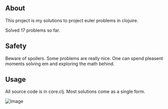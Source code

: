 ## About

This project is my solutions to project euler problems in clojuire. 

Solved 17 problems so far.

## Safety

Beware of spoilers. Some problems are really nice. One can spend pleasent moments solving em and exploring the math behind.

## Usage

All source code is in core.clj. Most solutions come as a single form. 


![Image](http://projecteuler.net/profile/Rijk.png)
